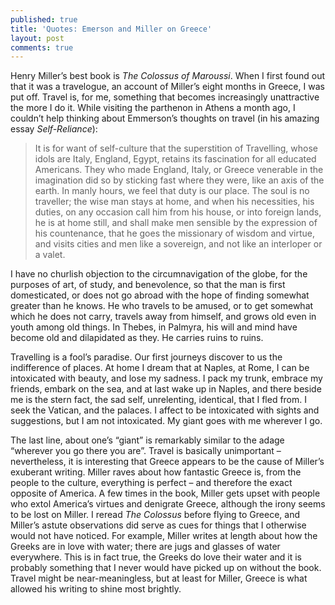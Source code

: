 ```yaml
---
published: true
title: 'Quotes: Emerson and Miller on Greece'
layout: post
comments: true
---
```

Henry Miller’s best book is _The Colossus of Maroussi_. When I first found out that it was a travelogue, an account of Miller’s eight months in Greece, I was put off. Travel is, for me, something that becomes increasingly unattractive the more I do it. While visiting the parthenon in Athens a month ago, I couldn’t help thinking about Emmerson’s thoughts on travel (in his amazing essay _Self-Reliance_):

>It is for want of self-culture that the superstition of Travelling, whose idols are Italy, England, Egypt, retains its fascination for all educated Americans. They who made England, Italy, or Greece venerable in the imagination did so by sticking fast where they were, like an axis of the earth. In manly hours, we feel that duty is our place. The soul is no traveller; the wise man stays at home, and when his necessities, his duties, on any occasion call him from his house, or into foreign lands, he is at home still, and shall make men sensible by the expression of his countenance, that he goes the missionary of wisdom and virtue, and visits cities and men like a sovereign, and not like an interloper or a valet.
>
I have no churlish objection to the circumnavigation of the globe, for the purposes of art, of study, and benevolence, so that the man is first domesticated, or does not go abroad with the hope of finding somewhat greater than he knows. He who travels to be amused, or to get somewhat which he does not carry, travels away from himself, and grows old even in youth among old things. In Thebes, in Palmyra, his will and mind have become old and dilapidated as they. He carries ruins to ruins.
>
Travelling is a fool’s paradise. Our first journeys discover to us the indifference of places. At home I dream that at Naples, at Rome, I can be intoxicated with beauty, and lose my sadness. I pack my trunk, embrace my friends, embark on the sea, and at last wake up in Naples, and there beside me is the stern fact, the sad self, unrelenting, identical, that I fled from. I seek the Vatican, and the palaces. I affect to be intoxicated with sights and suggestions, but I am not intoxicated. My giant goes with me wherever I go. 

The last line, about one’s “giant” is remarkably similar to the adage “wherever you go there you are”. Travel is basically unimportant – nevertheless, it is interesting that Greece appears to be the cause of Miller’s exuberant writing. Miller raves about how fantastic Greece is, from the people to the culture, everything is perfect – and therefore the exact opposite of America. A few times in the book, Miller gets upset with people who extol America’s virtues and denigrate Greece, although the irony seems to be lost on Miller. I reread _The Colossus_ before flying to Greece, and Miller’s astute observations did serve as cues for things that I otherwise would not have noticed. For example, Miller writes at length about how the Greeks are in love with water; there are jugs and glasses of water everywhere. This is in fact true, the Greeks do love their water and it is probably something that I never would have picked up on without the book. Travel might be near-meaningless, but at least for Miller, Greece is what allowed his writing to shine most brightly.